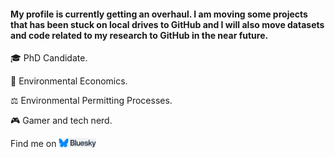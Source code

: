 #### My profile is currently getting an overhaul. I am moving some projects that has been stuck on local drives to GitHub and I will also move datasets and code related to my research to GitHub in the near future.

🎓 PhD Candidate.

🌿 Environmental Economics.

⚖️ Environmental Permitting Processes. 

🎮 Gamer and tech nerd.


Find me on [<img alt="alt_text" width="60px" src="images/bluesky_logo.jpg" />](https://bsky.app/profile/k-sundstroem.bsky.social)

<!---
Kristoffer-Sundstroem/Kristoffer-Sundstroem is a ✨ special ✨ repository because its `README.md` (this file) appears on your GitHub profile.
You can click the Preview link to take a look at your changes.
--->
